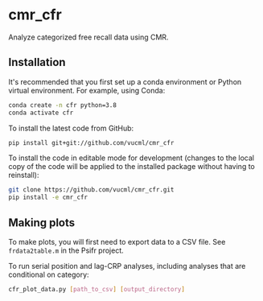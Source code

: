 # cmr_cfr
Analyze categorized free recall data using CMR.

## Installation

It's recommended that you first set up a conda environment or Python virtual environment. For example, using Conda:

```bash
conda create -n cfr python=3.8
conda activate cfr
```

To install the latest code from GitHub:
```bash
pip install git+git://github.com/vucml/cmr_cfr
```

To install the code in editable mode for development
(changes to the local copy of the code will be applied to the installed package without having to reinstall):

```bash
git clone https://github.com/vucml/cmr_cfr.git
pip install -e cmr_cfr
```

## Making plots

To make plots, you will first need to export data to a
CSV file. See `frdata2table.m` in the Psifr project.

To run serial position and lag-CRP analyses, including
analyses that are conditional on category:

```bash
cfr_plot_data.py [path_to_csv] [output_directory]
```
